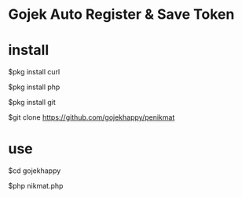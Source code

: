 # Gojek Auto Register & Save Token 

# install

  $pkg install curl

  $pkg install php

  $pkg install git

  $git clone https://github.com/gojekhappy/penikmat

# use 

$cd gojekhappy

$php nikmat.php

